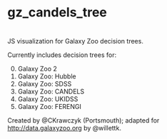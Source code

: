 # gz_candels_tree
#
JS visualization for Galaxy Zoo decision trees.

Currently includes decision trees for:

0. Galaxy Zoo 2
0. Galaxy Zoo: Hubble
0. Galaxy Zoo: SDSS
0. Galaxy Zoo: CANDELS
0. Galaxy Zoo: UKIDSS
0. Galaxy Zoo: FERENGI


Created by @CKrawczyk (Portsmouth); adapted for http://data.galaxyzoo.org by @willettk. 
